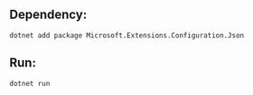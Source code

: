 
## Dependency:
    dotnet add package Microsoft.Extensions.Configuration.Json
    
## Run:
    dotnet run